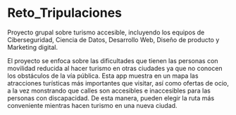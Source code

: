 # Reto_Tripulaciones

Proyecto grupal sobre turismo accesible, incluyendo los equipos de Ciberseguridad, Ciencia de Datos, Desarrollo Web, Diseño de producto y Marketing digital.


El proyecto se enfoca sobre las dificultades que tienen las personas con movilidad reducida al hacer turismo en otras ciudades ya que no conocen los obstáculos de la vía pública.
Esta app muestra en un mapa las atracciones turísticas más importantes que visitar, así como ofertas de ocio, a la vez monstrando que calles son accesibles e inaccesibles para las personas con discapacidad. De esta manera, pueden elegir la ruta más conveniente mientras hacen turismo en una nueva ciudad.
